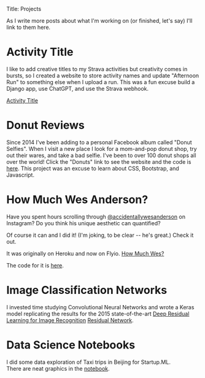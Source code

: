Title: Projects

As I write more posts about what I'm working on (or finished, let's say) I'll
link to them here.

# Activity Title
I like to add creative titles to my Strava activities but creativity comes in bursts, so I 
created a website to store activity names and update "Afternoon Run" to something else when I upload a run.
This was a fun excuse build a Django app, use ChatGPT, and use the Strava webhook.

[Activity Title](https://activitytitle.com/)

# Donut Reviews
Since 2014 I've been adding to a personal Facebook album called "Donut Selfies". 
When I visit a new place I look for a mom-and-pop donut shop, try out their wares, and take a bad selfie.
I've been to over 100 donut shops all over the world!
Click the "Donuts" link to see the website and the code is [here](https://github.com/roryhr/code/tree/master/donut_reviews).
This project was an excuse to learn about CSS, Bootstrap, and Javascript.

# How Much Wes Anderson?
Have you spent hours scrolling through [@accidentallywesanderson](https://www.instagram.com/accidentallywesanderson/) on Instagram? 
Do you think his unique aesthetic can quantified? 

Of course it can and I did it! (I'm joking, to be clear -- he's great.)
Check it out.

It was originally on Heroku and now on Flyio.
[How Much Wes?](https://falling-dew-7859.fly.dev/)

The code for it is [here](https://github.com/roryhr/how-much-wes).


# Image Classification Networks
I invested time studying Convolutional Neural Networks and wrote a Keras model replicating the results for the 2015 state-of-the-art [Deep Residual Learning for Image Recognition](http://arxiv.org/abs/1512.03358)
 [Residual Network](https://github.com/roryhr/keras_resnet).


# Data Science Notebooks
I did some data exploration of Taxi trips in Beijing for Startup.ML.  
There are neat graphics in the [notebook](http://nbviewer.jupyter.org/github/roryhr/taxi-trajectories/blob/master/taxi-data-notebook.ipynb).
